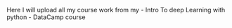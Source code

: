 Here I will upload all my course work from my - Intro To deep Learning with python - DataCamp course
